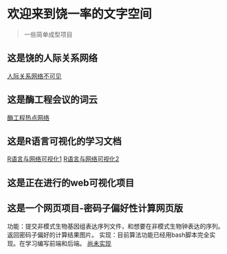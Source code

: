 # 欢迎来到饶一率的文字空间

> 一些简单成型项目

## 这是饶的人际关系网络
[人际关系网络不可见](https://glacierhole.github.io/docs/project/-PeopleYun.html)
## 这是酶工程会议的词云
[酶工程热点网络](https://glacierhole.github.io/docs/project/EnzymeYun.html)
## 这是R语言可视化的学习文档
[R语言与网络可视化1](https://glacierhole.github.io/docs/project/NVwR.html)
[R语言与网络可视化2](https://glacierhole.github.io/docs/project/NVwR2.html)

## 这是正在进行的web可视化项目

## 这是一个网页项目-密码子偏好性计算网页版
功能：提交非模式生物基因组表达序列文件，和想要在非模式生物钟表达的序列。返回密码子偏好的计算结果图片。
实现：目前算法功能已经用bash脚本完全实现。在学习编写前端和后端。
[尚未实现](https://glacierhole.streamlit.app/)
